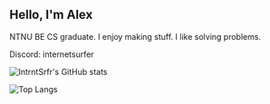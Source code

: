 ## Hello, I'm Alex

NTNU BE CS graduate. I enjoy making stuff. I like solving problems.

Discord: internetsurfer

![IntrntSrfr's GitHub stats](https://github-readme-stats.vercel.app/api?username=intrntsrfr&count_private=true&show_icons=true&theme=radical)

![Top Langs](https://github-readme-stats.vercel.app/api/top-langs/?username=intrntsrfr&hide=jupyter%20notebook&theme=radical)
